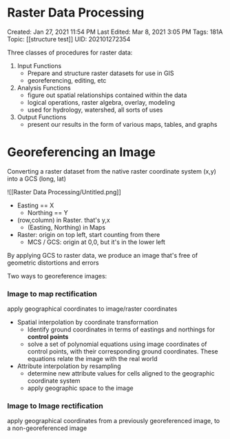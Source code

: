 # Raster Data Processing

Created: Jan 27, 2021 11:54 PM
Last Edited: Mar 8, 2021 3:05 PM
Tags: 181A
Topic: [[structure test]]
UID: 202101272354

Three classes of procedures for raster data:

1. Input Functions
    - Prepare and structure raster datasets for use in GIS
    - georeferencing, editing, etc
2. Analysis Functions
    - figure out spatial relationships contained within the data
    - logical operations, raster algebra, overlay, modeling
    - used for hydrology, watershed, all sorts of uses
3. Output Functions
    - present our results in the form of various maps, tables, and graphs

# Georeferencing an Image

Converting a raster dataset from the native raster coordinate system (x,y) into a GCS (long, lat)

![[Raster Data Processing/Untitled.png]]

- Easting == X
    - Northing == Y
- (row,column) in Raster. that's y,x
    - (Easting, Northing) in Maps
- Raster: origin on top left, start counting from there
    - MCS / GCS: origin at 0,0, but it's in the lower left

By applying GCS to raster data, we produce an image that's free of geometric distortions and errors

Two ways to georeference images:

### Image to map rectification

apply geographical coordinates to image/raster coordinates

- Spatial interpolation by coordinate transformation
    - Identify ground coordinates in terms of eastings and northings for **control points**
    - solve a set of polynomial equations using image coordinates of control points, with their corresponding ground coordinates. These equations relate the image with the real world
- Attribute interpolation by resampling
    - determine new attribute values for cells aligned to the geographic coordinate system
    - apply geographic space to the image

### Image to Image rectification

apply geographical coordinates from a previously georeferenced image, to a non-georeferenced image
